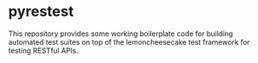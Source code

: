 # pyrestest
This repository provides some working boilerplate code for building automated test suites on top of the lemoncheesecake test framework for testing RESTful APIs.
